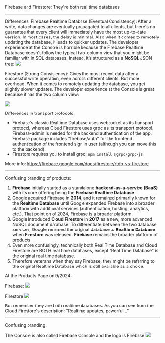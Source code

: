 
Firebase and Firestore: They're both real time databases 

---

Differences:
Firebase Realtime Database (Eventual Consistency): After a write, data changes are eventually propagated to all clients, but there's no guarantee that every client will immediately have the most up-to-date version. In most cases, the delay is minimal. Also when it comes to remotely updating the database, it leads to quicker updates. The developer experience at the Console is horrible because the Firebase Realtime Database doesn't follow the typical two-column view that you might be familiar with in SQL databases. Instead, it’s structured as a **NoSQL** JSON tree:
![](Bxuu5a2.png)


Firestore (Strong Consistency): Gives the most recent data after a successful write operation, even across different clients. But more overhead. When it comes to remotely updating the database, you get slightly slower updates. The developer experience at the Console is great because it has the two column view:

![](Z0BewEm.png)

Differences in transport protocols:
- Firebase's classic Realtime Database uses websocket as its transport protocol, whereas Cloud Firestore uses grpc as its transport protocol. Firebase-admin is needed for the backend authentication of the app. Firebase package includes "firebase/auth" for the frontend authentication of the frontend sign in user (although you can move this to the backend).
- Firestore requires you to install grpc: `npm install @grpc/grpc-js`

More info:
https://firebase.google.com/docs/firestore/rtdb-vs-firestore

---

Confusing branding of products:
1. **Firebase** initially started as a standalone **backend-as-a-service (BaaS)** with its core offering being the **Firebase Realtime Database**
2. Google acquired Firebase in **2014**, and it remained primarily known for the **Realtime Database** until Google expanded Firebase into a broader platform with additional services (authentication, hosting, analytics, etc.). That point on of 2024, Firebase is a broader platform.
3. Google introduced **Cloud Firestore** in **2017** as a new, more advanced NoSQL document database. To differentiate between the two database services, Google renamed the original  database to **Realtime Database** when **Firestore** was released. **Firebase** remains the broader platform of products
4. Even more confusingly, technically both Real Time Database and Cloud Firestore are BOTH real time databases, except "Real Time Database" is the original real time database.
5. Therefore veterans when they say Firebase, they might be referring to the original Realtime Database which is still available as a choice.
 

At the Products Page on 9/2024:

Firebase:
![](AqHaYEM.png)


Firestore
![](kBmLBBt.png)


But remember they are both realtime databases. As you can see from the Cloud Firestore's description: "Realtime updates, powerful..."

---

Confusing branding:

The Console is also called Firebase Console and the logo is Firebase
![](Jus4DAR.png)
